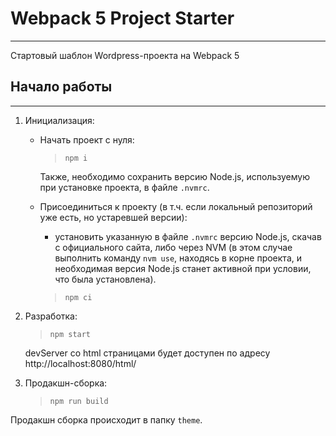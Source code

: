 # Webpack 5 Project Starter
---
Стартовый шаблон Wordpress-проекта на Webpack 5


## Начало работы
---

1. Инициализация:

    - Начать проект с нуля:

        > `npm i`

        Также, необходимо сохранить версию Node.js, используемую при установке 
        проекта, в файле `.nvmrc`.

    - Присоединиться к проекту (в т.ч. если локальный репозиторий уже есть, но
      устаревшей версии):
        - установить указанную в файле `.nvmrc` версию Node.js, скачав с 
        официального сайта, либо через NVM (в этом случае выполнить команду 
        `nvm use`, находясь в корне проекта, и необходимая версия Node.js станет 
        активной при условии, что была установлена).
        
        > `npm ci`

2. Разработка:

    > `npm start`

    devServer со html страницами будет доступен по адресу 
    http://localhost:8080/html/

3. Продакшн-сборка:

    > `npm run build`

Продакшн сборка происходит в папку `theme`.
